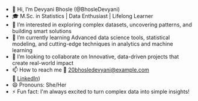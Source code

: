 - 👋 Hi, I’m Devyani Bhosle (@BhosleDevyani)
- 🎓 M.Sc. in Statistics | Data Enthusiast | Lifelong Learner
- 👀 I’m interested in exploring complex datasets, uncovering patterns, and building smart solutions
- 🌱 I’m currently learning Advanced data science tools, statistical modeling, and cutting-edge techniques in analytics and machine learning
- 💞️ I’m looking to collaborate on Innovative, data-driven projects that create real-world impact
- 📫 How to reach me 📧 20bhosledevyani@example.com  
                     🔗 [LinkedIn](https://www.linkedin.com/in/dev20/))
- 😄 Pronouns: She/Her
- ⚡ Fun fact: I'm always excited to turn complex data into simple insights!

<!---
BhosleDevyani/BhosleDevyani is a ✨ special ✨ repository because its `README.md` (this file) appears on your GitHub profile.
You can click the Preview link to take a look at your changes.
--->
